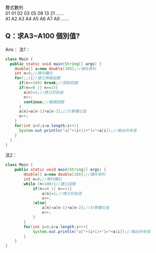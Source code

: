 
費式數列  
01  01  02  03  05  08  13  21 ......  
A1 A2 A3 A4 A5 A6 A7 A8 ......  

Q：求A3~A100 個別值?
-------------------
Ans：
法1：
```java
class Main {
  public static void main(String[] args) {
    double[] a=new double[100];//儲存資料
    int n=0;//陣列欄位
    for(;;){//建立無線迴圈
      if(n>=100) break;//限制迴圈
      if(n==0 || n==1){
        a[n]=1;//建立初始值
        n++;
        continue;//繼續迴圈
      }
      a[n]=a[n-1]+a[n-2];//計算欄位值
      n++;
    }
    for(int i=0;i<a.length;i++){
      System.out.println("a["+(i+1)+"]="+a[i]);//輸出所有值
    }
  }
}
```
法2：
```java
class Main {
    public static void main(String[] args) {
        double[] a=new double[100];//儲存資料
        int n=0;//陣列欄位
        while (n<100){//建立迴圈
            if(n==0 || n==1){
                a[n]=1;//建立初始值
                n++;
            }else{
                a[n]=a[n-1]+a[n-2];//計算欄位值
                n++;
            }
        }
        for(int i=0;i<a.length;i++){
            System.out.println("a["+(i+1)+"]="+a[i]);//輸出所有值
        }
    }
}
```

